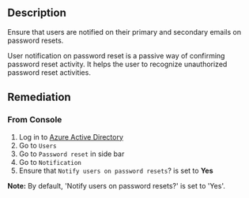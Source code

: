 ## Description

Ensure that users are notified on their primary and secondary emails on password resets.

User notification on password reset is a passive way of confirming password reset activity. It helps the user to recognize unauthorized password reset activities.

## Remediation

### From Console

1. Log in to [Azure Active Directory](https://portal.azure.com/#blade/Microsoft_AAD_IAM/ActiveDirectoryMenuBlade/Overview)
2. Go to `Users`
3. Go to `Password reset` in side bar
4. Go to `Notification`
5. Ensure that `Notify users on password resets`? is set to **Yes**

**Note:** By default, 'Notify users on password resets?' is set to 'Yes'.

